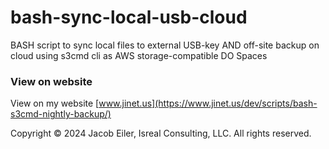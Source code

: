 # bash-sync-local-usb-cloud
BASH script to sync local files to external USB-key AND off-site backup on cloud using s3cmd cli as AWS storage-compatible DO Spaces

### View on website
View on my website [www.jinet.us](https://www.jinet.us/dev/scripts/bash-s3cmd-nightly-backup/)

Copyright &copy; 2024 Jacob Eiler, Isreal Consulting, LLC.  All rights reserved.
